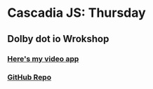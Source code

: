 # Cascadia JS: Thursday

## Dolby dot io Wrokshop

### [Here's my video app](https://flamboyant-bohr-9edbd9.netlify)

### [GitHub Repo](https://github.com/gmeadiv/dolby-io-workshop)
